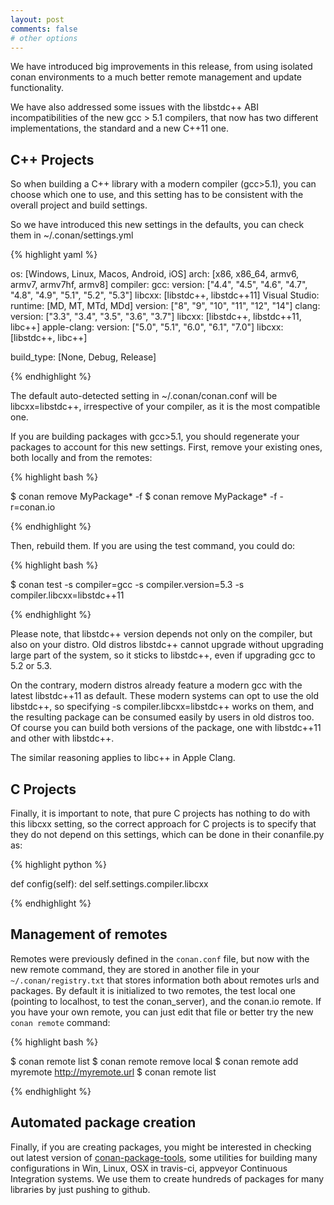 ```yaml
---
layout: post
comments: false
# other options
---
```


We have introduced big improvements in this release, from using isolated conan environments to a much better remote management and update functionality.

We have also addressed some issues with the libstdc++ ABI incompatibilities of the new gcc > 5.1 compilers, that now has two different implementations, the standard and a new C++11 one.

<h2 class="section-heading">C++ Projects</h2>

So when building a C++ library with a modern compiler (gcc>5.1), you can choose which one to use, and this setting has to be consistent with the overall project and build settings. 

So we have introduced this new settings in the defaults, you can check them in ~/.conan/settings.yml

{% highlight yaml %}

os: [Windows, Linux, Macos, Android, iOS]
arch: [x86, x86_64, armv6, armv7, armv7hf, armv8]
compiler:
    gcc:
        version: ["4.4", "4.5", "4.6", "4.7", "4.8", "4.9", "5.1", "5.2", "5.3"]
        libcxx: [libstdc++, libstdc++11]
    Visual Studio:
        runtime: [MD, MT, MTd, MDd]
        version: ["8", "9", "10", "11", "12", "14"]
    clang:
        version: ["3.3", "3.4", "3.5", "3.6", "3.7"]
        libcxx: [libstdc++, libstdc++11, libc++]
    apple-clang:
        version: ["5.0", "5.1", "6.0", "6.1", "7.0"]
        libcxx: [libstdc++, libc++]

build_type: [None, Debug, Release]


{% endhighlight %}

The default auto-detected setting in ~/.conan/conan.conf will be libcxx=libstdc++, irrespective of your compiler, as it is the most compatible one.

If you are building packages with gcc>5.1, you should regenerate your packages to account for this new settings. First, remove your existing ones, both locally and from the remotes:

{% highlight bash %}

$ conan remove MyPackage* -f 
$ conan remove MyPackage* -f -r=conan.io

{% endhighlight %}

Then, rebuild them. If you are using the test command, you could do:

{% highlight bash %}

$ conan test -s compiler=gcc -s compiler.version=5.3 -s compiler.libcxx=libstdc++11

{% endhighlight %}

Please note, that libstdc++ version depends not only on the compiler, but also on your distro. Old distros libstdc++ cannot upgrade without upgrading large part of the system, so it sticks to libstdc++, even if upgrading gcc to 5.2 or 5.3.

On the contrary, modern distros already feature a modern gcc with the latest libstdc++11 as default. These modern systems can opt to use the old libstdc++, so specifying -s compiler.libcxx=libstdc++ works on them, and the resulting package can be consumed easily by users in old distros too. Of course you can build both versions of the package, one with libstdc++11 and other with libstdc++.

The similar reasoning applies to libc++ in Apple Clang.


<h2 class="section-heading">C Projects</h2>


Finally, it is important to note, that pure C projects has nothing to do with this libcxx setting, so the correct approach for C projects is to specify that they do not depend on this settings, which can be done in their conanfile.py as:

{% highlight python %}

def config(self):
    del self.settings.compiler.libcxx

{% endhighlight %}

<h2 class="section-heading">Management of remotes</h2>

Remotes were previously defined in the ``conan.conf`` file, but now with the new remote command, they are stored in another file in your ``~/.conan/registry.txt`` that stores information both about remotes urls and packages. By default it is initialized to two remotes, the test local one (pointing to localhost, to test the conan_server), and the conan.io remote. If you have your own remote, you can just edit that file or better try the new ``conan remote`` command:

{% highlight bash %}

$ conan remote list
$ conan remote remove local 
$ conan remote add myremote http://myremote.url
$ conan remote list

{% endhighlight %}

<h2 class="section-heading">Automated package creation</h2>

Finally, if you are creating packages, you might be interested in checking out latest version of [conan-package-tools](https://github.com/conan-io/conan-package-tools), some utilities for building many configurations in Win, Linux, OSX in travis-ci, appveyor Continuous Integration systems. We use them to create hundreds of packages for many libraries by just pushing to github.


